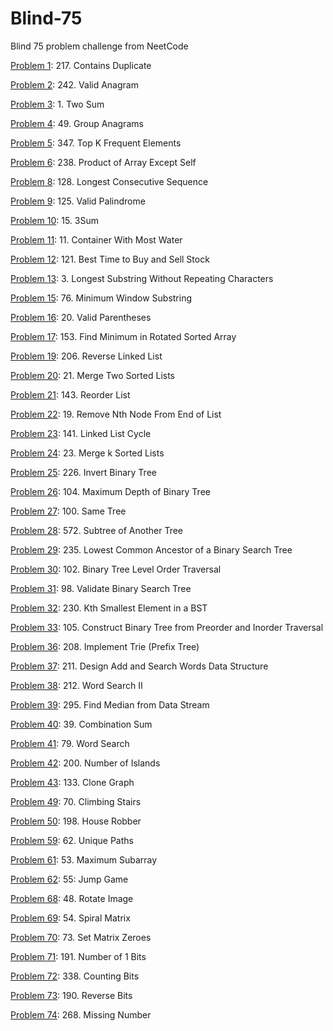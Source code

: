 # Blind-75
Blind 75 problem challenge from NeetCode

[Problem 1](p01.py): 217. Contains Duplicate

[Problem 2](p02.py): 242. Valid Anagram

[Problem 3](p03.py): 1. Two Sum

[Problem 4](p04.py): 49. Group Anagrams

[Problem 5](p05.py): 347. Top K Frequent Elements

[Problem 6](p06.py): 238. Product of Array Except Self

[Problem 8](p08.py): 128. Longest Consecutive Sequence

[Problem 9](p09.py): 125. Valid Palindrome

[Problem 10](p10.py): 15. 3Sum

[Problem 11](p11.py): 11. Container With Most Water

[Problem 12](p12.py): 121. Best Time to Buy and Sell Stock

[Problem 13](p13.py): 3. Longest Substring Without Repeating Characters

[Problem 15](p15.py): 76. Minimum Window Substring

[Problem 16](p16.py): 20. Valid Parentheses

[Problem 17](p17.py): 153. Find Minimum in Rotated Sorted Array

[Problem 19](p19.py): 206. Reverse Linked List

[Problem 20](p20.py): 21. Merge Two Sorted Lists

[Problem 21](p21.py): 143. Reorder List

[Problem 22](p22.py): 19. Remove Nth Node From End of List

[Problem 23](p23.py): 141. Linked List Cycle

[Problem 24](p24.py): 23. Merge k Sorted Lists

[Problem 25](p25.py): 226. Invert Binary Tree

[Problem 26](p26.py): 104. Maximum Depth of Binary Tree

[Problem 27](p27.py): 100. Same Tree

[Problem 28](p28.py): 572. Subtree of Another Tree

[Problem 29](p29.py): 235. Lowest Common Ancestor of a Binary Search Tree

[Problem 30](p30.py): 102. Binary Tree Level Order Traversal

[Problem 31](p31.py): 98. Validate Binary Search Tree

[Problem 32](p32.py): 230. Kth Smallest Element in a BST

[Problem 33](p33.py): 105. Construct Binary Tree from Preorder and Inorder Traversal

[Problem 36](p36.py): 208. Implement Trie (Prefix Tree)

[Problem 37](p37.py): 211. Design Add and Search Words Data Structure

[Problem 38](p38.py): 212. Word Search II

[Problem 39](p39.py): 295. Find Median from Data Stream

[Problem 40](p40.py): 39. Combination Sum

[Problem 41](p41.py): 79. Word Search

[Problem 42](p42.py): 200. Number of Islands

[Problem 43](p43.py): 133. Clone Graph

[Problem 49](p49.py): 70. Climbing Stairs

[Problem 50](p50.py): 198. House Robber

[Problem 59](p59.py): 62. Unique Paths

[Problem 61](p61.py): 53. Maximum Subarray

[Problem 62](p62.py): 55: Jump Game

[Problem 68](p68.py): 48. Rotate Image

[Problem 69](p69.py): 54. Spiral Matrix

[Problem 70](p70.py): 73. Set Matrix Zeroes

[Problem 71](p71.py): 191. Number of 1 Bits

[Problem 72](p72.py): 338. Counting Bits

[Problem 73](p73.py): 190. Reverse Bits

[Problem 74](p74.py): 268. Missing Number
